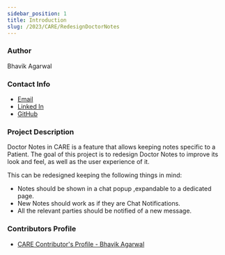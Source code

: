 ```yaml
---
sidebar_position: 1
title: Introduction
slug: /2023/CARE/RedesignDoctorNotes
---
```


### Author
Bhavik Agarwal

### Contact Info
- [Email](mailto:21bcs056@iiitdmj.ac.in)
- [Linked In](https://www.linkedin.com/in/bhavikagarwal2001/)
- [GitHub](https://github.com/Bhavik-ag)

### Project Description

Doctor Notes in CARE is a feature that allows keeping notes specific to a Patient. The goal of this project is to redesign Doctor Notes to improve its look and feel, as well as the user experience of it.

This can be redesigned keeping the following things in mind:

- Notes should be shown in a chat popup ,expandable to a dedicated page.
- New Notes should work as if they are Chat Notifications.
- All the relevant parties should be notified of a new message.

### Contributors Profile
- [CARE Contributor's Profile - Bhavik Agarwal](https://contributors.ohc.network/contributors/Bhavik-ag)
